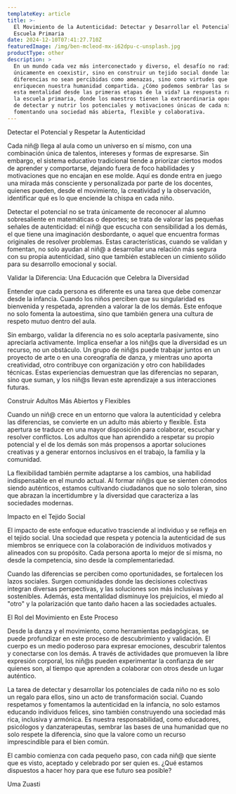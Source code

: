 ```yaml
---
templateKey: article
title: >-
  El Movimiento de la Autenticidad: Detectar y Desarrollar el Potencial en la
  Escuela Primaria
date: 2024-12-10T07:41:27.710Z
featuredImage: /img/ben-mcleod-mx-i62dpu-c-unsplash.jpg
productType: other
description: >
  En un mundo cada vez más interconectado y diverso, el desafío no radica
  únicamente en coexistir, sino en construir un tejido social donde las
  diferencias no sean percibidas como amenazas, sino como virtudes que
  enriquecen nuestra humanidad compartida. ¿Cómo podemos sembrar las semillas de
  esta mentalidad desde las primeras etapas de la vida? La respuesta radica en
  la escuela primaria, donde los maestros tienen la extraordinaria oportunidad
  de detectar y nutrir los potenciales y motivaciones únicas de cada niño,
  fomentando una sociedad más abierta, flexible y colaborativa.
---
```

Detectar el Potencial y Respetar la Autenticidad



Cada niñ@ llega al aula como un universo en sí mismo, con una combinación única de talentos, intereses y formas de expresarse. Sin embargo, el sistema educativo tradicional tiende a priorizar ciertos modos de aprender y comportarse, dejando fuera de foco habilidades y motivaciones que no encajan en ese molde. Aquí es donde entra en juego una mirada más consciente y personalizada por parte de los docentes, quienes pueden, desde el movimiento, la creatividad y la observación, identificar qué es lo que enciende la chispa en cada niño.

Detectar el potencial no se trata únicamente de reconocer al alumno sobresaliente en matemáticas o deportes; se trata de valorar las pequeñas señales de autenticidad: el niñ@ que escucha con sensibilidad a los demás, el que tiene una imaginación desbordante, o aquel que encuentra formas originales de resolver problemas. Estas características, cuando se validan y fomentan, no solo ayudan al niñ@ a desarrollar una relación más segura con su propia autenticidad, sino que también establecen un cimiento sólido para su desarrollo emocional y social.



Validar la Diferencia: Una Educación que Celebra la Diversidad

Entender que cada persona es diferente es una tarea que debe comenzar desde la infancia. Cuando los niños perciben que su singularidad es bienvenida y respetada, aprenden a valorar la de los demás. Este enfoque no solo fomenta la autoestima, sino que también genera una cultura de respeto mutuo dentro del aula.

Sin embargo, validar la diferencia no es solo aceptarla pasivamente, sino apreciarla activamente. Implica enseñar a los niñ@s que la diversidad es un recurso, no un obstáculo. Un grupo de niñ@s puede trabajar juntos en un proyecto de arte o en una coreografía de danza, y mientras uno aporta creatividad, otro contribuye con organización y otro con habilidades técnicas. Estas experiencias demuestran que las diferencias no separan, sino que suman, y los niñ@s llevan este aprendizaje a sus interacciones futuras.



Construir Adultos Más Abiertos y Flexibles

Cuando un niñ@ crece en un entorno que valora la autenticidad y celebra las diferencias, se convierte en un adulto más abierto y flexible. Esta apertura se traduce en una mayor disposición para colaborar, escuchar y resolver conflictos. Los adultos que han aprendido a respetar su propio potencial y el de los demás son más propensos a aportar soluciones creativas y a generar entornos inclusivos en el trabajo, la familia y la comunidad.

La flexibilidad también permite adaptarse a los cambios, una habilidad indispensable en el mundo actual. Al formar niñ@s que se sienten cómodos siendo auténticos, estamos cultivando ciudadanos que no solo toleran, sino que abrazan la incertidumbre y la diversidad que caracteriza a las sociedades modernas.



Impacto en el Tejido Social

El impacto de este enfoque educativo trasciende al individuo y se refleja en el tejido social. Una sociedad que respeta y potencia la autenticidad de sus miembros se enriquece con la colaboración de individuos motivados y alineados con su propósito. Cada persona aporta lo mejor de sí misma, no desde la competencia, sino desde la complementariedad.

Cuando las diferencias se perciben como oportunidades, se fortalecen los lazos sociales. Surgen comunidades donde las decisiones colectivas integran diversas perspectivas, y las soluciones son más inclusivas y sostenibles. Además, esta mentalidad disminuye los prejuicios, el miedo al "otro" y la polarización que tanto daño hacen a las sociedades actuales.



El Rol del Movimiento en Este Proceso

Desde la danza y el movimiento, como herramientas pedagógicas, se puede profundizar en este proceso de descubrimiento y validación. El cuerpo es un medio poderoso para expresar emociones, descubrir talentos y conectarse con los demás. A través de actividades que promueven la libre expresión corporal, los niñ@s pueden experimentar la confianza de ser quienes son, al tiempo que aprenden a colaborar con otros desde un lugar auténtico.

La tarea de detectar y desarrollar los potenciales de cada niño no es solo un regalo para ellos, sino un acto de transformación social. Cuando respetamos y fomentamos la autenticidad en la infancia, no solo estamos educando individuos felices, sino también construyendo una sociedad más rica, inclusiva y armónica. Es nuestra responsabilidad, como educadores, psicólogos y danzaterapeutas, sembrar las bases de una humanidad que no solo respete la diferencia, sino que la valore como un recurso imprescindible para el bien común.

El cambio comienza con cada pequeño paso, con cada niñ@ que siente que es visto, aceptado y celebrado por ser quien es. ¿Qué estamos dispuestos a hacer hoy para que ese futuro sea posible?

Uma Zuasti
